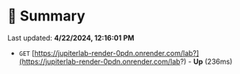 # 📖 Summary
Last updated: **4/22/2024, 12:16:01 PM**

- `GET` [https://jupiterlab-render-0pdn.onrender.com/lab?](https://jupiterlab-render-0pdn.onrender.com/lab?) - **Up** (236ms)
